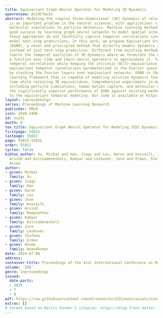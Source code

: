 ```yaml
---
title: Equivariant Graph Neural Operator for Modeling 3D Dynamics
openreview: dccRCYmL5x
abstract: Modeling the complex three-dimensional (3D) dynamics of relational systems
  is an important problem in the natural sciences, with applications ranging from
  molecular simulations to particle mechanics. Machine learning methods have achieved
  good success by learning graph neural networks to model spatial interactions. However,
  these approaches do not faithfully capture temporal correlations since they only
  model next-step predictions. In this work, we propose Equivariant Graph Neural Operator
  (EGNO), a novel and principled method that directly models dynamics as trajectories
  instead of just next-step prediction. Different from existing methods, EGNO explicitly
  learns the temporal evolution of 3D dynamics where we formulate the dynamics as
  a function over time and learn neural operators to approximate it. To capture the
  temporal correlations while keeping the intrinsic SE(3)-equivariance, we develop
  equivariant temporal convolutions parameterized in the Fourier space and build EGNO
  by stacking the Fourier layers over equivariant networks. EGNO is the first operator
  learning framework that is capable of modeling solution dynamics functions over
  time while retaining 3D equivariance. Comprehensive experiments in multiple domains,
  including particle simulations, human motion capture, and molecular dynamics, demonstrate
  the significantly superior performance of EGNO against existing methods, thanks
  to the equivariant temporal modeling. Our code is available at https://github.com/MinkaiXu/egno.
layout: inproceedings
series: Proceedings of Machine Learning Research
publisher: PMLR
issn: 2640-3498
id: xu24j
month: 0
tex_title: Equivariant Graph Neural Operator for Modeling 3{D} Dynamics
firstpage: 55015
lastpage: 55032
page: 55015-55032
order: 55015
cycles: false
bibtex_author: Xu, Minkai and Han, Jiaqi and Lou, Aaron and Kossaifi, Jean and Ramanathan,
  Arvind and Azizzadenesheli, Kamyar and Leskovec, Jure and Ermon, Stefano and Anandkumar,
  Anima
author:
- given: Minkai
  family: Xu
- given: Jiaqi
  family: Han
- given: Aaron
  family: Lou
- given: Jean
  family: Kossaifi
- given: Arvind
  family: Ramanathan
- given: Kamyar
  family: Azizzadenesheli
- given: Jure
  family: Leskovec
- given: Stefano
  family: Ermon
- given: Anima
  family: Anandkumar
date: 2024-07-08
address:
container-title: Proceedings of the 41st International Conference on Machine Learning
volume: '235'
genre: inproceedings
issued:
  date-parts:
  - 2024
  - 7
  - 8
pdf: https://raw.githubusercontent.com/mlresearch/v235/main/assets/xu24j/xu24j.pdf
extras: []
# Format based on Martin Fenner's citeproc: https://blog.front-matter.io/posts/citeproc-yaml-for-bibliographies/
---
```

